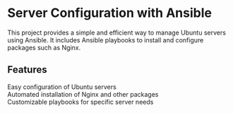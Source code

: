 # Server Configuration with Ansible

This project provides a simple and efficient way to manage Ubuntu servers using Ansible. It includes Ansible playbooks to install and configure packages such as Nginx.

## Features

Easy configuration of Ubuntu servers <br>
Automated installation of Nginx and other packages <br>
Customizable playbooks for specific server needs <br>
